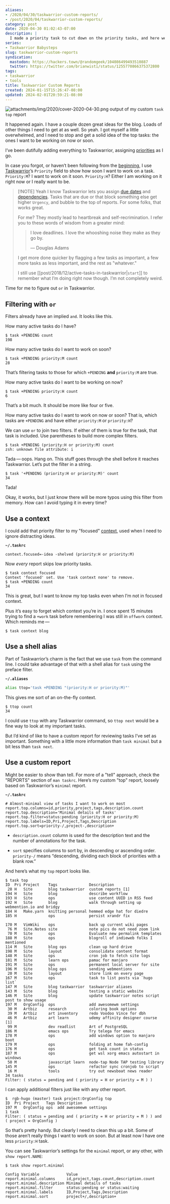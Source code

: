 ```yaml
---
aliases:
- /2020/04/30/taskwarrior-custom-reports/
- /post/2020/04/taskwarrior-custom-reports/
category: post
date: 2020-04-30 01:02:43-07:00
description: |
  I made a priority task to cut down on the priority tasks, and here we are
series:
- Taskwarrior Babysteps
slug: taskwarrior-custom-reports
syndication:
  mastodon: https://hackers.town/@randomgeek/104086499493510887
  twitter: https://twitter.com/brianwisti/status/1255770866375372800
tags:
- taskwarrior
- tools
title: Taskwarrior Custom Reports
created: 2024-01-15T15:26:47-08:00
updated: 2024-02-01T20:59:21-08:00
---
```


![attachments/img/2020/cover-2020-04-30.png](../../../attachments/img/2020/cover-2020-04-30.png)
output of my custom `task top` report

It happened again. I have a couple dozen great ideas for the blog. Loads of other things I need to get at as well. So yeah. I got myself a little overwhelmed, and I need to stop and get a solid idea of the top tasks: the ones I want to be working on now or soon.

I’ve been dutifully adding everything to Taskwarrior, assigning
[priorities](../../2017/12/taskwarrior-priorities.md) as I go.

In case you forgot, or haven’t been following from the [beginning](../../2017/12/taskwarrior-babysteps.md), I use [Taskwarrior](../../../card/Taskwarrior.md)’s `Priority` field to show how soon I want to work on a task. `Priority:M`? I want to work on it soon. `Priority:H`? Either I am working on it right now or I really want to be.

 > 
 > \[!NOTE\] Yeah I know
 > Taskwarrior lets you assign [due dates](../../2018/01/taskwarrior-due-dates.md) and [dependencies](../../2018/02/setting-task-dependencies-in-taskwarrior.md). Tasks that are due or that block something else get higher `Urgency`, and bubble to the top of reports. For some folks, that works great.
 > 
 > For me? They mostly lead to heartbreak and self-recrimination. I refer you to these words of wisdom from a greater mind:
 > 
 >  > 
 >  > I love deadlines. I love the whooshing noise they make as they go by.
 >  > 
 >  > — Douglas Adams
 > 
 > I get more done quicker by flagging a few tasks as important, a few more tasks as less important, and the rest as "whatever."
 > 
 > I still use \[\[post/2018/12/active-tasks-in-taskwarrior|`start`\]\] to remember what I’m doing right now though. I’m not completely weird.

Time for me to figure out `or` in Taskwarrior.

## Filtering with `or`

Filters already have an implied `and`. It looks like this.

How many active tasks do I have?

````
$ task +PENDING count
198
````

How many active tasks do I want to work on soon?

````
$ task +PENDING priority:M count
28
````

That’s filtering tasks to those for which `+PENDING` **and** `priority:M` are true.

How many active tasks do I want to be working on now?

````
$ task +PENDING priority:H count
6
````

That’s a bit much. It should be more like four or five.

How many active tasks do I want to work on now or soon? That is, which tasks are `+PENDING` and have either `priority:M` or `priority:H`?

We can use `or` to join two filters. If either of them is true for the task, that task is included. Use parentheses to build more complex filters.

````
$ task +PENDING (priority:H or priority:M) count
zsh: unknown file attribute: i
````

Tada — oops. Hang on. This stuff goes through the shell before it reaches Taskwarrior. Let’s put the filter in a string.

````
$ task '+PENDING (priority:H or priority:M)' count
34
````

Tada!

Okay, it works, but I just know there will be more typos using this filter from memory. How can I avoid typing it in every time?

## Use a context

I could add that priority filter to my "focused" [context](../../2018/02/taskwarrior-contexts.md), used when I need to ignore distracting ideas.

**`~/.taskrc`**

````
context.focused=-idea -shelved (priority:H or priority:M)
````

Now *every* report skips low priority tasks.

````
$ task context focused
Context 'focused' set. Use 'task context none' to remove.
$ task +PENDING count
34
````

This is great, but I want to know my top tasks even when I’m not in focused context.

Plus it’s easy to forget which context you’re in. I once spent 15 minutes trying to find a `+work` task before remembering I was still in `offwork` context. Which reminds me — 

````
$ task context blog
````

## Use a shell alias

Part of Taskwarrior’s charm is the fact that we use `task` from the command line. I could take advantage of that with a shell alias for `task` using the preface filter.

**`~/.aliases`**

````bash
alias ttop='task +PENDING "(priority:H or priority:M)"'
````

This gives me sort of an on-the-fly context.

````
$ ttop count
34
````

I could use `ttop` with any Taskwarrior command, so `ttop next` would be a fine way to look at my important tasks.

But I’d kind of like to have a custom report for reviewing tasks I’ve set as important. Something with a little more information than `task minimal` but a bit less than `task next`.

## Use a custom report

Might be easier to show than tell. For more of a "tell" approach, check the "REPORTS" section of `man taskrc`. Here’s my custom "top" report, loosely based on Taskwarrior’s `minimal` report.

**`~/.taskrc`**

````text
# Almost-minimal view of tasks I want to work on most
report.top.columns=id,priority,project,tags,description.count 
report.top.description='Minimal details of tasks'
report.top.filter=status:pending (priority:H or priority:M)
report.top.labels=ID,Pri,Project,Tags,Description
report.top.sort=priority-/,project-,description+ 
````

* `description.count` column is used for the description text and the number of annotations for the task.

* `sort` specifies columns to sort by, in descending or ascending order. `priority-/` means “descending, dividing each block of priorities with a  blank row.”

And here’s what my `top` report looks like.

````
$ task top
ID  Pri Project    Tags              Description
 28 H   Site       blog taskwarrior  custom reports [1]
194 H   Site       blog              describe workflow
193 H   Site       ops               use content UUID in RSS feed
192 H   Site       blog              walk through setting up webmention.io and bridgy
184 H   Make.yarn  knitting personal hemmed edge hat for diedre
185 H              ops               persist xrandr fix

170 M   VimWiki    ops               back up current wiki pages
 76 M   Site.Notes site              note pics do not need zoom link
 70 M   Site       ops               Evaluate new permalink templates
188 M   Site       ops               blogroll of indieweb folks I mentioned
114 M   Site       blog ops          clean up hard drive
198 M   Site       layout            consolidate content format
148 M   Site       ops               cron job to fetch site logs
181 M   Site       learn ops         pamac for manjaro
191 M   Site       ops               permanent local server for site
196 M   Site       blog ops          sending webmentions
 20 M   Site       layout            store link on every page
167 M   Site       ops               task to list posts via `hugo list`
147 M   Site       blog taskwarrior  taskwarrior aliases
143 M   Site       blog              testing a static website
146 M   Site       blog              update taskwarrior notes script post to show usage
197 M   OrgConfig  ops               add awesomewm settings
 30 M   Artbiz     research          coloring book options
 39 M   Artbiz     art inventory     redo Voodoo Vince for dbh
 46 M   Artbiz     art learn         udemy affinity designer course [1]
 99 M              dev readlist      Art of PostgreSQL
186 M              emacs ops         Try telega for emacs
178 M              ops               add windows option to manjaro boot
179 M              ops               folding at home fah-config
176 M              ops               get task count in status
187 M              ops               get wsl xorg emacs autostart in windows
 50 M              javascript learn  node-tap Node TAP testing library
145 M              ops               refactor sync cronjob to script
 16 M              tools             try out newsboat news reader
34 tasks
Filter: ( status = pending and ( priority = H or priority = M ) )
````

I can apply additional filters just like with any other report.

````
$  rgb-hugo (master) task project:OrgConfig top
ID  Pri Project   Tags Description
197 M   OrgConfig ops  add awesomewm settings
1 task
Filter: ( status = pending and ( priority = H or priority = M ) ) and ( project = OrgConfig )
````

So that’s pretty handy. But clearly I need to clean this up a bit. Some of those aren’t really things I want to work on soon. But at least now I have one less `priority:H` task.

You can see Taskwarrior’s settings for the `minimal` report, or any other, with `show report.NAME`:

````
$ task show report.minimal

Config Variable            Value
report.minimal.columns     id,project,tags.count,description.count
report.minimal.description Minimal details of tasks
report.minimal.filter      status:pending or status:waiting
report.minimal.labels      ID,Project,Tags,Description
report.minimal.sort        project+/,description+
````
